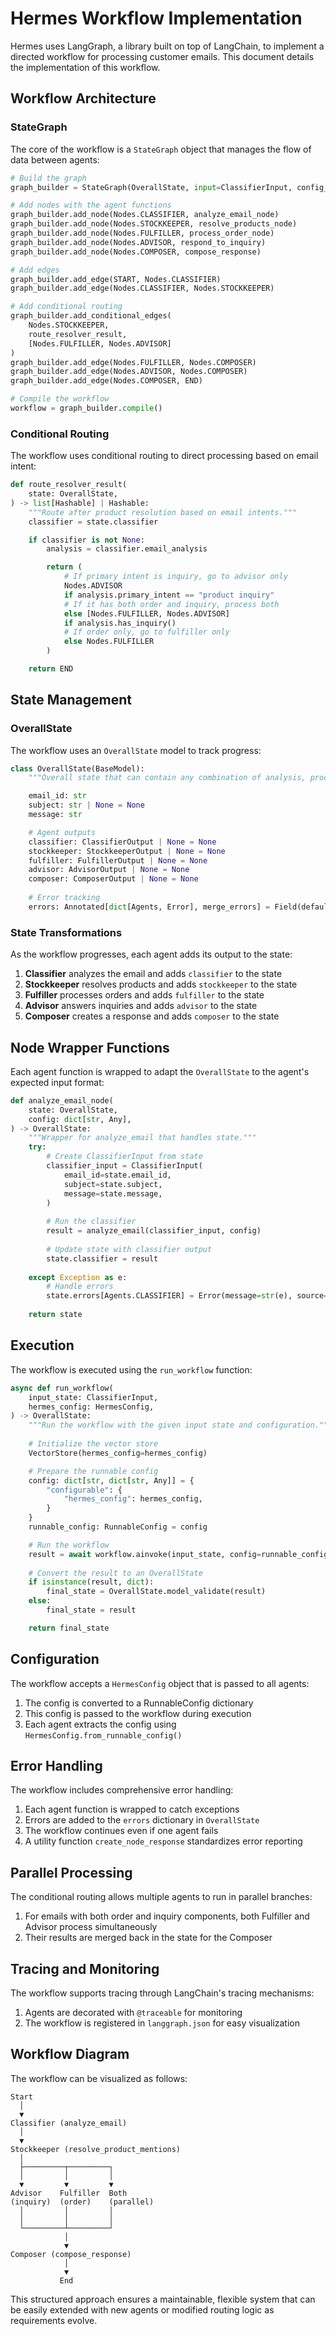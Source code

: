 # Hermes Workflow Implementation

Hermes uses LangGraph, a library built on top of LangChain, to implement a directed workflow for processing customer emails. This document details the implementation of this workflow.

## Workflow Architecture

### StateGraph

The core of the workflow is a `StateGraph` object that manages the flow of data between agents:

```python
# Build the graph
graph_builder = StateGraph(OverallState, input=ClassifierInput, config_schema=HermesConfig)

# Add nodes with the agent functions
graph_builder.add_node(Nodes.CLASSIFIER, analyze_email_node)
graph_builder.add_node(Nodes.STOCKKEEPER, resolve_products_node)
graph_builder.add_node(Nodes.FULFILLER, process_order_node)
graph_builder.add_node(Nodes.ADVISOR, respond_to_inquiry)
graph_builder.add_node(Nodes.COMPOSER, compose_response)

# Add edges
graph_builder.add_edge(START, Nodes.CLASSIFIER)
graph_builder.add_edge(Nodes.CLASSIFIER, Nodes.STOCKKEEPER)

# Add conditional routing
graph_builder.add_conditional_edges(
    Nodes.STOCKKEEPER,
    route_resolver_result,
    [Nodes.FULFILLER, Nodes.ADVISOR]
)
graph_builder.add_edge(Nodes.FULFILLER, Nodes.COMPOSER)
graph_builder.add_edge(Nodes.ADVISOR, Nodes.COMPOSER)
graph_builder.add_edge(Nodes.COMPOSER, END)

# Compile the workflow
workflow = graph_builder.compile()
```

### Conditional Routing

The workflow uses conditional routing to direct processing based on email intent:

```python
def route_resolver_result(
    state: OverallState,
) -> list[Hashable] | Hashable:
    """Route after product resolution based on email intents."""
    classifier = state.classifier

    if classifier is not None:
        analysis = classifier.email_analysis

        return (
            # If primary intent is inquiry, go to advisor only
            Nodes.ADVISOR
            if analysis.primary_intent == "product inquiry"
            # If it has both order and inquiry, process both
            else [Nodes.FULFILLER, Nodes.ADVISOR]
            if analysis.has_inquiry()
            # If order only, go to fulfiller only
            else Nodes.FULFILLER
        )

    return END
```

## State Management

### OverallState

The workflow uses an `OverallState` model to track progress:

```python
class OverallState(BaseModel):
    """Overall state that can contain any combination of analysis, processing, and response."""

    email_id: str
    subject: str | None = None
    message: str

    # Agent outputs
    classifier: ClassifierOutput | None = None
    stockkeeper: StockkeeperOutput | None = None
    fulfiller: FulfillerOutput | None = None
    advisor: AdvisorOutput | None = None
    composer: ComposerOutput | None = None
    
    # Error tracking
    errors: Annotated[dict[Agents, Error], merge_errors] = Field(default_factory=dict)
```

### State Transformations

As the workflow progresses, each agent adds its output to the state:

1. **Classifier** analyzes the email and adds `classifier` to the state
2. **Stockkeeper** resolves products and adds `stockkeeper` to the state
3. **Fulfiller** processes orders and adds `fulfiller` to the state 
4. **Advisor** answers inquiries and adds `advisor` to the state
5. **Composer** creates a response and adds `composer` to the state

## Node Wrapper Functions

Each agent function is wrapped to adapt the `OverallState` to the agent's expected input format:

```python
def analyze_email_node(
    state: OverallState,
    config: dict[str, Any],
) -> OverallState:
    """Wrapper for analyze_email that handles state."""
    try:
        # Create ClassifierInput from state
        classifier_input = ClassifierInput(
            email_id=state.email_id,
            subject=state.subject,
            message=state.message,
        )
        
        # Run the classifier
        result = analyze_email(classifier_input, config)
        
        # Update state with classifier output
        state.classifier = result
        
    except Exception as e:
        # Handle errors
        state.errors[Agents.CLASSIFIER] = Error(message=str(e), source=Agents.CLASSIFIER)
        
    return state
```

## Execution

The workflow is executed using the `run_workflow` function:

```python
async def run_workflow(
    input_state: ClassifierInput,
    hermes_config: HermesConfig,
) -> OverallState:
    """Run the workflow with the given input state and configuration."""
    
    # Initialize the vector store
    VectorStore(hermes_config=hermes_config)

    # Prepare the runnable config
    config: dict[str, dict[str, Any]] = {
        "configurable": {
            "hermes_config": hermes_config,
        }
    }
    runnable_config: RunnableConfig = config

    # Run the workflow
    result = await workflow.ainvoke(input_state, config=runnable_config)
    
    # Convert the result to an OverallState
    if isinstance(result, dict):
        final_state = OverallState.model_validate(result)
    else:
        final_state = result

    return final_state
```

## Configuration

The workflow accepts a `HermesConfig` object that is passed to all agents:

1. The config is converted to a RunnableConfig dictionary
2. This config is passed to the workflow during execution
3. Each agent extracts the config using `HermesConfig.from_runnable_config()`

## Error Handling

The workflow includes comprehensive error handling:

1. Each agent function is wrapped to catch exceptions
2. Errors are added to the `errors` dictionary in `OverallState`
3. The workflow continues even if one agent fails
4. A utility function `create_node_response` standardizes error reporting

## Parallel Processing

The conditional routing allows multiple agents to run in parallel branches:

1. For emails with both order and inquiry components, both Fulfiller and Advisor process simultaneously
2. Their results are merged back in the state for the Composer

## Tracing and Monitoring

The workflow supports tracing through LangChain's tracing mechanisms:

1. Agents are decorated with `@traceable` for monitoring
2. The workflow is registered in `langgraph.json` for easy visualization

## Workflow Diagram

The workflow can be visualized as follows:

```
Start
  │
  ▼
Classifier (analyze_email)
  │
  ▼
Stockkeeper (resolve_product_mentions)
  │
  ├─────────┬─────────┐
  │         │         │
  ▼         ▼         ▼
Advisor    Fulfiller  Both
(inquiry)  (order)    (parallel)
  │         │         │
  │         │         │
  └─────────┴─────────┘
            │
            ▼
Composer (compose_response)
            │
            ▼
           End
```

This structured approach ensures a maintainable, flexible system that can be easily extended with new agents or modified routing logic as requirements evolve. 